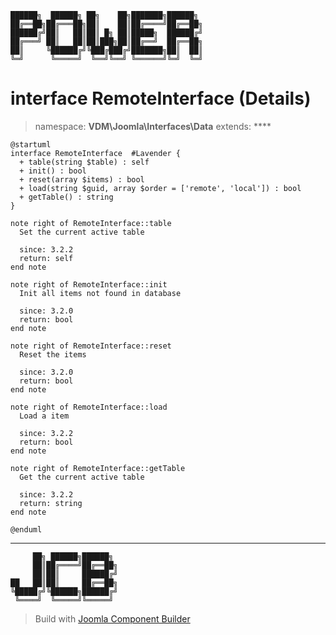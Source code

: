 ```
██████╗  ██████╗ ██╗    ██╗███████╗██████╗
██╔══██╗██╔═══██╗██║    ██║██╔════╝██╔══██╗
██████╔╝██║   ██║██║ █╗ ██║█████╗  ██████╔╝
██╔═══╝ ██║   ██║██║███╗██║██╔══╝  ██╔══██╗
██║     ╚██████╔╝╚███╔███╔╝███████╗██║  ██║
╚═╝      ╚═════╝  ╚══╝╚══╝ ╚══════╝╚═╝  ╚═╝
```
# interface RemoteInterface (Details)
> namespace: **VDM\Joomla\Interfaces\Data**
> extends: ****
```uml
@startuml
interface RemoteInterface  #Lavender {
  + table(string $table) : self
  + init() : bool
  + reset(array $items) : bool
  + load(string $guid, array $order = ['remote', 'local']) : bool
  + getTable() : string
}

note right of RemoteInterface::table
  Set the current active table

  since: 3.2.2
  return: self
end note

note right of RemoteInterface::init
  Init all items not found in database

  since: 3.2.0
  return: bool
end note

note right of RemoteInterface::reset
  Reset the items

  since: 3.2.0
  return: bool
end note

note right of RemoteInterface::load
  Load a item

  since: 3.2.2
  return: bool
end note

note right of RemoteInterface::getTable
  Get the current active table

  since: 3.2.2
  return: string
end note
 
@enduml
```

---
```
     ██╗ ██████╗██████╗
     ██║██╔════╝██╔══██╗
     ██║██║     ██████╔╝
██   ██║██║     ██╔══██╗
╚█████╔╝╚██████╗██████╔╝
 ╚════╝  ╚═════╝╚═════╝
```
> Build with [Joomla Component Builder](https://git.vdm.dev/joomla/Component-Builder)


